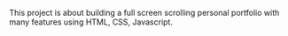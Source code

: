 This project is about building a full screen scrolling personal portfolio with many features using HTML, CSS, Javascript.
